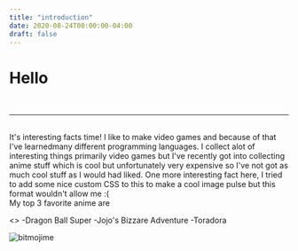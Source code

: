 ```yaml
---
title: "introduction"
date: 2020-08-24T00:00:00-04:00
draft: false
---
```

# Hello
<br>
<hr>
<br>
It's interesting facts time! I like to make video games and because of that I've learnedmany different programming languages. I collect alot of interesting things primarily video games but I've recently got into collecting anime stuff which is cool but unfortunately very expensive so I've not got as much cool stuff as I would had liked. One more interesting fact here, I tried to add some nice custom CSS to this to make a cool image pulse but this format wouldn't allow me :(
  <br>
  My top 3 favorite anime are
  
  <>
-Dragon Ball Super
-Jojo's Bizzare Adventure
-Toradora

![bitmojime](https://sharp-sammet-7aa19b.netlify.app/IMG_8681.png)
